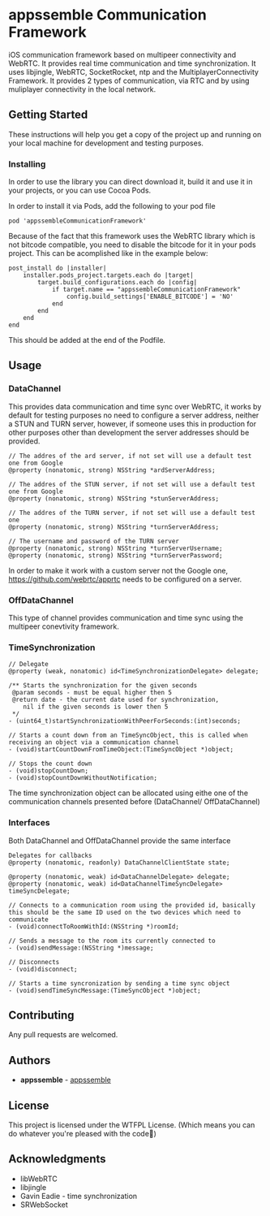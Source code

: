 # appssemble Communication Framework

iOS communication framework based on multipeer connectivity and WebRTC. It provides real time communication and time synchronization. It uses libjingle, WebRTC, SocketRocket, ntp and the MultiplayerConnectivity Framework. It provides 2 types of communication, via RTC and by using muliplayer connectivity in the local network.

## Getting Started

These instructions will help you get a copy of the project up and running on your local machine for development and testing purposes.

### Installing

In order to use the library you can direct download it, build it and use it in your projects, or you can use Cocoa Pods.

In order to install it via Pods, add the following to your pod file

```
pod 'appssembleCommunicationFramework'
```

Because of the fact that this framework uses the WebRTC library which is not bitcode compatible, you need to disable the bitcode for it in your pods project. This can be acomplished like in the example below:

```
post_install do |installer|
    installer.pods_project.targets.each do |target|
        target.build_configurations.each do |config|
            if target.name == "appssembleCommunicationFramework"
                config.build_settings['ENABLE_BITCODE'] = 'NO'
            end
        end
    end
end
```

This should be added at the end of the Podfile.

## Usage

### DataChannel 

This provides data communication and time sync over WebRTC, it works by default for testing purposes no need to configure a server address, neither a STUN and TURN server, however, if someone uses this in production for other purposes other than development the server addresses should be provided.

```
// The addres of the ard server, if not set will use a default test one from Google
@property (nonatomic, strong) NSString *ardServerAddress;

// The addres of the STUN server, if not set will use a default test one from Google
@property (nonatomic, strong) NSString *stunServerAddress;

// The addres of the TURN server, if not set will use a default test one
@property (nonatomic, strong) NSString *turnServerAddress;

// The username and password of the TURN server
@property (nonatomic, strong) NSString *turnServerUsername;
@property (nonatomic, strong) NSString *turnServerPassword;
```

In order to make it work with a custom server not the Google one, https://github.com/webrtc/apprtc needs to be configured on a server.

### OffDataChannel

This type of channel provides communication and time sync using the multipeer conevtivity framework.

### TimeSynchronization

```
// Delegate
@property (weak, nonatomic) id<TimeSynchronizationDelegate> delegate;

/** Starts the synchronization for the given seconds
 @param seconds - must be equal higher then 5
 @return date - the current date used for synchronization,
    nil if the given seconds is lower then 5
 */
- (uint64_t)startSynchronizationWithPeerForSeconds:(int)seconds;

// Starts a count down from an TimeSyncObject, this is called when receiving an object via a communication channel
- (void)startCountDownFromTimeObject:(TimeSyncObject *)object;

// Stops the count down
- (void)stopCountDown;
- (void)stopCountDownWithoutNotification;
```

The time synchronization object can be allocated using eithe one of the communication channels presented before (DataChannel/ OffDataChannel)

### Interfaces

Both DataChannel and OffDataChannel provide the same interface

```
Delegates for callbacks
@property (nonatomic, readonly) DataChannelClientState state;

@property (nonatomic, weak) id<DataChannelDelegate> delegate;
@property (nonatomic, weak) id<DataChannelTimeSyncDelegate> timeSyncDelegate;

// Connects to a communication room using the provided id, basically this should be the same ID used on the two devices which need to communicate
- (void)connectToRoomWithId:(NSString *)roomId;

// Sends a message to the room its currently connected to
- (void)sendMessage:(NSString *)message;

// Disconnects
- (void)disconnect;

// Starts a time syncronization by sending a time sync object
- (void)sendTimeSyncMessage:(TimeSyncObject *)object;
```

## Contributing

Any pull requests are welcomed.

## Authors

* **appssemble**  - [appssemble](http://www.appssemble.com)


## License

This project is licensed under the WTFPL License. (Which means you can do whatever you're pleased with the code🤘)

## Acknowledgments

* libWebRTC
* libjingle
* Gavin Eadie - time synchronization
* SRWebSocket
